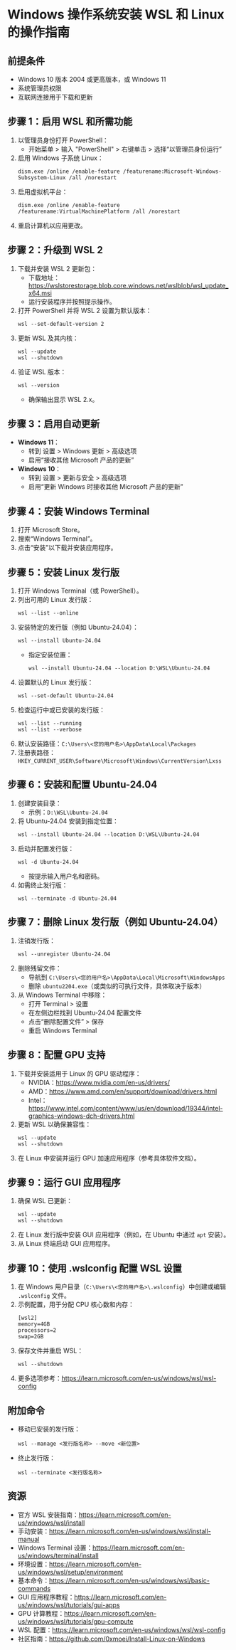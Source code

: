 # Windows 操作系统安装 WSL 和 Linux 的操作指南

## 前提条件
- Windows 10 版本 2004 或更高版本，或 Windows 11
- 系统管理员权限
- 互联网连接用于下载和更新

## 步骤 1：启用 WSL 和所需功能
1. 以管理员身份打开 PowerShell：
   - 开始菜单 > 输入 "PowerShell" > 右键单击 > 选择“以管理员身份运行”
2. 启用 Windows 子系统 Linux：
   ```
   dism.exe /online /enable-feature /featurename:Microsoft-Windows-Subsystem-Linux /all /norestart
   ```
3. 启用虚拟机平台：
   ```
   dism.exe /online /enable-feature /featurename:VirtualMachinePlatform /all /norestart
   ```
4. 重启计算机以应用更改。

## 步骤 2：升级到 WSL 2
1. 下载并安装 WSL 2 更新包：
   - 下载地址：https://wslstorestorage.blob.core.windows.net/wslblob/wsl_update_x64.msi
   - 运行安装程序并按照提示操作。
2. 打开 PowerShell 并将 WSL 2 设置为默认版本：
   ```
   wsl --set-default-version 2
   ```
3. 更新 WSL 及其内核：
   ```
   wsl --update
   wsl --shutdown
   ```
4. 验证 WSL 版本：
   ```
   wsl --version
   ```
   - 确保输出显示 WSL 2.x。

## 步骤 3：启用自动更新
- **Windows 11**：
  - 转到 设置 > Windows 更新 > 高级选项
  - 启用“接收其他 Microsoft 产品的更新”
- **Windows 10**：
  - 转到 设置 > 更新与安全 > 高级选项
  - 启用“更新 Windows 时接收其他 Microsoft 产品的更新”

## 步骤 4：安装 Windows Terminal
1. 打开 Microsoft Store。
2. 搜索“Windows Terminal”。
3. 点击“安装”以下载并安装应用程序。

## 步骤 5：安装 Linux 发行版
1. 打开 Windows Terminal（或 PowerShell）。
2. 列出可用的 Linux 发行版：
   ```
   wsl --list --online
   ```
3. 安装特定的发行版（例如 Ubuntu-24.04）：
   ```
   wsl --install Ubuntu-24.04
   ```
   - 指定安装位置：
     ```
     wsl --install Ubuntu-24.04 --location D:\WSL\Ubuntu-24.04
     ```
4. 设置默认的 Linux 发行版：
   ```
   wsl --set-default Ubuntu-24.04
   ```
5. 检查运行中或已安装的发行版：
   ```
   wsl --list --running
   wsl --list --verbose
   ```
6. 默认安装路径：`C:\Users\<您的用户名>\AppData\Local\Packages`
7. 注册表路径：`HKEY_CURRENT_USER\Software\Microsoft\Windows\CurrentVersion\Lxss`

## 步骤 6：安装和配置 Ubuntu-24.04
1. 创建安装目录：
   - 示例：`D:\WSL\Ubuntu-24.04`
2. 将 Ubuntu-24.04 安装到指定位置：
   ```
   wsl --install Ubuntu-24.04 --location D:\WSL\Ubuntu-24.04
   ```
3. 启动并配置发行版：
   ```
   wsl -d Ubuntu-24.04
   ```
   - 按提示输入用户名和密码。
4. 如需终止发行版：
   ```
   wsl --terminate -d Ubuntu-24.04
   ```

## 步骤 7：删除 Linux 发行版（例如 Ubuntu-24.04）
1. 注销发行版：
   ```
   wsl --unregister Ubuntu-24.04
   ```
2. 删除残留文件：
   - 导航到 `C:\Users\<您的用户名>\AppData\Local\Microsoft\WindowsApps`
   - 删除 `ubuntu2204.exe`（或类似的可执行文件，具体取决于版本）
3. 从 Windows Terminal 中移除：
   - 打开 Terminal > 设置
   - 在左侧边栏找到 Ubuntu-24.04 配置文件
   - 点击“删除配置文件” > 保存
   - 重启 Windows Terminal

## 步骤 8：配置 GPU 支持
1. 下载并安装适用于 Linux 的 GPU 驱动程序：
   - NVIDIA：https://www.nvidia.com/en-us/drivers/
   - AMD：https://www.amd.com/en/support/download/drivers.html
   - Intel：https://www.intel.com/content/www/us/en/download/19344/intel-graphics-windows-dch-drivers.html
2. 更新 WSL 以确保兼容性：
   ```
   wsl --update
   wsl --shutdown
   ```
3. 在 Linux 中安装并运行 GPU 加速应用程序（参考具体软件文档）。

## 步骤 9：运行 GUI 应用程序
1. 确保 WSL 已更新：
   ```
   wsl --update
   wsl --shutdown
   ```
2. 在 Linux 发行版中安装 GUI 应用程序（例如，在 Ubuntu 中通过 `apt` 安装）。
3. 从 Linux 终端启动 GUI 应用程序。

## 步骤 10：使用 .wslconfig 配置 WSL 设置
1. 在 Windows 用户目录（`C:\Users\<您的用户名>\.wslconfig`）中创建或编辑 `.wslconfig` 文件。
2. 示例配置，用于分配 CPU 核心数和内存：
   ```
   [wsl2]
   memory=4GB
   processors=2
   swap=2GB
   ```
3. 保存文件并重启 WSL：
   ```
   wsl --shutdown
   ```
4. 更多选项参考：https://learn.microsoft.com/en-us/windows/wsl/wsl-config

## 附加命令
- 移动已安装的发行版：
  ```
  wsl --manage <发行版名称> --move <新位置>
  ```
- 终止发行版：
  ```
  wsl --terminate <发行版名称>
  ```

## 资源
- 官方 WSL 安装指南：https://learn.microsoft.com/en-us/windows/wsl/install
- 手动安装：https://learn.microsoft.com/en-us/windows/wsl/install-manual
- Windows Terminal 设置：https://learn.microsoft.com/en-us/windows/terminal/install
- 环境设置：https://learn.microsoft.com/en-us/windows/wsl/setup/environment
- 基本命令：https://learn.microsoft.com/en-us/windows/wsl/basic-commands
- GUI 应用程序教程：https://learn.microsoft.com/en-us/windows/wsl/tutorials/gui-apps
- GPU 计算教程：https://learn.microsoft.com/en-us/windows/wsl/tutorials/gpu-compute
- WSL 配置：https://learn.microsoft.com/en-us/windows/wsl/wsl-config
- 社区指南：https://github.com/0xmoei/Install-Linux-on-Windows
